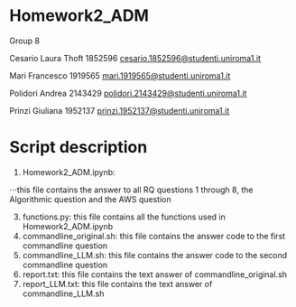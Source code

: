 # Homework2_ADM

Group 8

Cesario Laura Thoft 1852596 cesario.1852596@studenti.uniroma1.it

Mari Francesco 1919565 mari.1919565@studenti.uniroma1.it

Polidori Andrea 2143429 polidori.2143429@studenti.uniroma1.it

Prinzi Giuliana 1952137  prinzi.1952137@studenti.uniroma1.it

# Script description
1. Homework2_ADM.ipynb:
   
⋅⋅⋅this file contains the answer to all RQ questions 1 through 8, the Algorithmic question and the AWS question

3. functions.py: this file contains all the functions used in Homework2_ADM.ipynb
4. commandline_original.sh: this file contains the answer code to the first commandline question
5. commandline_LLM.sh: this file contains the answer code to the second commandline question
6. report.txt: this file contains the text answer of commandline_original.sh
7. report_LLM.txt: this file contains the text answer of commandline_LLM.sh
